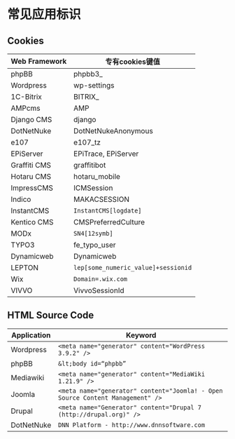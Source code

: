 # 常见应用标识

## Cookies

|Web Framework | 专有cookies键值|
|-|-|
|phpBB |	phpbb3_|
|Wordpress|	wp-settings|
|1C-Bitrix|	BITRIX_|
|AMPcms	|AMP|
|Django CMS	|django|
|DotNetNuke	|DotNetNukeAnonymous|
|e107	|e107_tz|
|EPiServer	|EPiTrace, EPiServer|
|Graffiti CMS|	graffitibot|
|Hotaru CMS|	hotaru_mobile|
|ImpressCMS	|ICMSession|
|Indico	|MAKACSESSION|
|InstantCMS	|```InstantCMS[logdate]```|
|Kentico CMS|	CMSPreferredCulture|
|MODx	|```SN4[12symb]```|
|TYPO3	|fe_typo_user|
|Dynamicweb	|Dynamicweb|
|LEPTON|	```lep[some_numeric_value]+sessionid```|
|Wix	|```Domain=.wix.com```|
|VIVVO|	VivvoSessionId|

## HTML Source Code

|Application	|Keyword|
|-|-|
|Wordpress|```<meta name="generator" content="WordPress 3.9.2" />```|
|phpBB|	```&lt;body id=“phpbb”```|
|Mediawiki	|```<meta name="generator" content="MediaWiki 1.21.9" />```|
|Joomla	|```<meta name="generator" content="Joomla! - Open Source Content Management" />```|
|Drupal|```<meta name="Generator" content="Drupal 7 (http://drupal.org)" />```|
|DotNetNuke|```DNN Platform - http://www.dnnsoftware.com```|